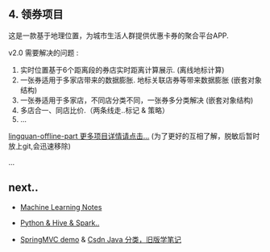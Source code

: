 ## 4. 领券项目

这是一款基于地理位置，为城市生活人群提供优惠卡券的聚合平台APP.

v2.0 需要解决的问题 :

1. 实时位置基于6个距离段的券店实时距离计算展示. (离线地标计算)
2. 一张券适用于多家店带来的数据膨胀. 地标关联店券等带来数据膨胀 (嵌套对象结构)
3. 一张券适用于多家店，不同店分类不同，一张券多分类解决 (嵌套对象结构)
4. 多店合一、同店比价.（两条线走..标记 & 策略）
5. ...

[lingquan-offline-part 更多项目详情请点击...][1]   (为了更好的互相了解，脱敏后暂时放上git,会迅速移除)



...

## next..

- [Machine Learning Notes][5]

- [Python & Hive & Spark..][6]

- [SpringMVC demo][s1] & [Csdn Java 分类，旧版学笔记][c1]

[s1]: https://github.com/blair101/language/tree/master/java/springMVC_demo
[c1]: https://blog.csdn.net/robbyo/article/category/1328994/14

[1]: https://github.com/blair101/baby/tree/master/cron-lingquan-offline-part
[2]: https://github.com/blair101/bigdata/tree/master/bigdata-offline-demo
[4]: /user_profile_content_interest/
[5]: /deeplearning/
[6]: /project_frame/

[redis_part]: https://github.com/blair101/baby/tree/master/redis
[img1]: /images/resume_project/user_interest_img.png
